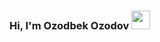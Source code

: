 ### Hi, I'm Ozodbek Ozodov  <img src="https://media4.giphy.com/media/gM5qFksULw54NMWyry/giphy.gif?cid=ecf05e47vlkhf1w8swipeogt0hwy22dsqol8ot8r9q0phkqo&rid=giphy.gif&ct=s" width="30px" >
 


